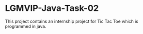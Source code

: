 # LGMVIP-Java-Task-02
This project contains an internship project for Tic Tac Toe  which is programmed in java.
